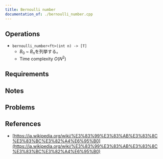 ```yaml
---
title: Bernoulli number
documentation_of: ./bernoulli_number.cpp
---
```


## Operations

- `bernoulli_number<ft>(int n) -> [T]`
	- $B_0$ ~ $B_n$を列挙する。
	- Time complexity $O(N^2)$

## Requirements

## Notes

## Problems

## References

- [https://ja.wikipedia.org/wiki/%E3%83%99%E3%83%AB%E3%83%8C%E3%83%BC%E3%82%A4%E6%95%B0](https://ja.wikipedia.org/wiki/%E3%83%99%E3%83%AB%E3%83%8C%E3%83%BC%E3%82%A4%E6%95%B0)
